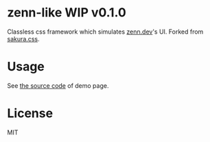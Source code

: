 # zenn-like WIP v0.1.0

Classless css framework which simulates [zenn.dev][]'s UI. Forked from [sakura.css][].

# Usage

See [the source code](https://github.com/kt3k/zenn-like/blob/main/index.html) of demo page.

# License

MIT

[zenn.dev]: https://zenn.dev
[sakura.css]: https://github.com/oxalorg/sakura
